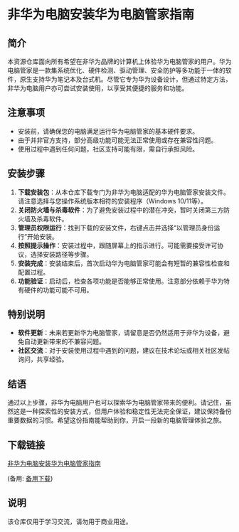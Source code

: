 # 非华为电脑安装华为电脑管家指南

## 简介
本资源仓库面向所有希望在非华为品牌的计算机上体验华为电脑管家的用户。华为电脑管家是一款集系统优化、硬件检测、驱动管理、安全防护等多功能于一体的软件，原生支持华为笔记本及台式机。尽管它专为华为设备设计，但通过特定方法，非华为电脑用户亦可尝试安装使用，以享受其便捷的服务和功能。

## 注意事项
- 安装前，请确保您的电脑满足运行华为电脑管家的基本硬件要求。
- 由于并非官方支持，部分高级功能可能无法正常使用或存在兼容性问题。
- 使用过程中遇到任何问题，社区支持可能有限，需自行承担风险。

## 安装步骤
1. **下载安装包**：从本仓库下载专门为非华为电脑适配的华为电脑管家安装文件。请注意选择与您操作系统版本相符的安装程序（Windows 10/11等）。
2. **关闭防火墙与杀毒软件**：为了避免安装过程中的潜在冲突，暂时关闭第三方防火墙及杀毒软件。
3. **管理员权限运行**：找到下载的安装文件，右键点击并选择“以管理员身份运行”开始安装。
4. **按照提示操作**：安装过程中，跟随屏幕上的指示进行。可能需要接受许可协议，选择安装路径等步骤。
5. **安装完成**：安装结束后，首次启动华为电脑管家可能会有短暂的兼容性检查和配置过程。
6. **功能验证**：启动后，检查各项功能是否能够正常使用。注意部分依赖于华为特有硬件的功能可能不可用。

## 特别说明
- **软件更新**：未来若更新华为电脑管家，请留意是否仍然适用于非华为设备，避免自动更新带来的不兼容问题。
- **社区交流**：对于安装使用过程中遇到的问题，建议在技术论坛或相关社区发帖询问，共享经验。

## 结语
通过以上步骤，非华为电脑用户也可以探索华为电脑管家带来的便利。请记住，虽然这是一种探索性的安装方式，但用户体验和稳定性无法完全保证，建议保持备份重要数据的习惯。希望这份指南能帮助到你，开启一段新的电脑管理体验之旅。

## 下载链接
[非华为电脑安装华为电脑管家指南](https://pan.quark.cn/s/aff8dd540d96) 

(备用: [备用下载](https://pan.baidu.com/s/18XV4mGLaNFH0koMmam91cQ?pwd=1234))

## 说明

该仓库仅用于学习交流，请勿用于商业用途。
